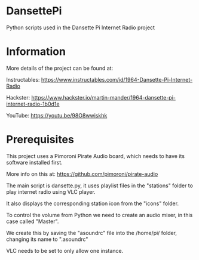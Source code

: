 # DansettePi

Python scripts used in the Dansette Pi Internet Radio project

Information
===========

More details of the project can be found at:

Instructables: https://www.instructables.com/id/1964-Dansette-Pi-Internet-Radio

Hackster: https://www.hackster.io/martin-mander/1964-dansette-pi-internet-radio-1b0d1e

YouTube: https://youtu.be/98O8wwiskhk

Prerequisites
=============

This project uses a Pimoroni Pirate Audio board, which needs to have its software installed first. 

More info on this at: https://github.com/pimoroni/pirate-audio

The main script is dansette.py, it uses playlist files in the "stations" folder to play internet radio using VLC player. 

It also displays the corresponding station icon from the "icons" folder.

To control the volume from Python we need to create an audio mixer, in this case called "Master".

We create this by saving the "asoundrc" file into the /home/pi/ folder, changing its name to ".asoundrc"

VLC needs to be set to only allow one instance.
